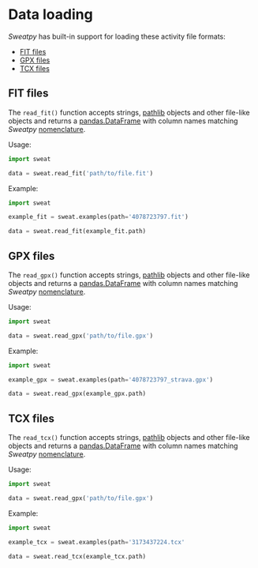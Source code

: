 # Data loading

*Sweatpy* has built-in support for loading these activity file formats:

- [FIT files](#fit-files)
- [GPX files](#gpx-files)
- [TCX files](#tcx-files)

## FIT files
The `read_fit()` function accepts strings, [pathlib](https://docs.python.org/3/library/pathlib.html) objects and other file-like objects and returns a [pandas.DataFrame](https://pandas.pydata.org/pandas-docs/stable/reference/api/pandas.DataFrame.html) with column names matching *Sweatpy* [nomenclature](nomenclature.md).

Usage:
```python
import sweat

data = sweat.read_fit('path/to/file.fit')
```

Example:
```python
import sweat

example_fit = sweat.examples(path='4078723797.fit')

data = sweat.read_fit(example_fit.path)
```

## GPX files
The `read_gpx()` function accepts strings, [pathlib](https://docs.python.org/3/library/pathlib.html) objects and other file-like objects and returns a [pandas.DataFrame](https://pandas.pydata.org/pandas-docs/stable/reference/api/pandas.DataFrame.html) with column names matching *Sweatpy* [nomenclature](nomenclature.md).

Usage:
```python
import sweat

data = sweat.read_gpx('path/to/file.gpx')
```

Example:
```python
import sweat

example_gpx = sweat.examples(path='4078723797_strava.gpx')

data = sweat.read_gpx(example_gpx.path)
```

## TCX files
The `read_tcx()` function accepts strings, [pathlib](https://docs.python.org/3/library/pathlib.html) objects and other file-like objects and returns a [pandas.DataFrame](https://pandas.pydata.org/pandas-docs/stable/reference/api/pandas.DataFrame.html) with column names matching *Sweatpy* [nomenclature](nomenclature.md).

Usage:
```python
import sweat

data = sweat.read_gpx('path/to/file.gpx')
```

Example:
```python
import sweat

example_tcx = sweat.examples(path='3173437224.tcx'

data = sweat.read_tcx(example_tcx.path)
```
